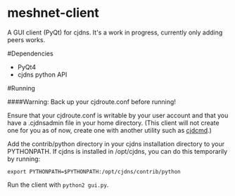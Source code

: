 meshnet-client
==============

A GUI client (PyQt) for cjdns.  It's a work in progress, currently only adding peers works.

#Dependencies

- PyQt4
- cjdns python API

#Running

####Warning: Back up your cjdroute.conf before running!

Ensure that your cjdroute.conf is writable by your user account and that you have a .cjdnsadmin file in your home directory.  (This client will not create one for you as of now, create one with another utility such as [cjdcmd](https://github.com/inhies/cjdcmd).)

Add the contrib/python directory in your cjdns installation directory to your PYTHONPATH.  If cjdns is installed in /opt/cjdns, you can do this temporarily by running:

    export PYTHONPATH=$PYTHONPATH:/opt/cjdns/contrib/python

Run the client with ```python2 gui.py```.
